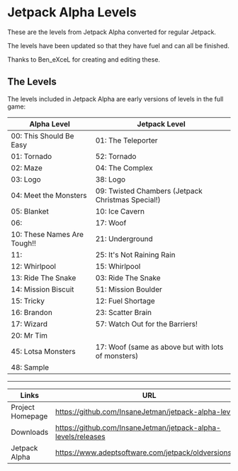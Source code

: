 # Jetpack Alpha Levels

These are the levels from Jetpack Alpha converted for regular Jetpack.

The levels have been updated so that they have fuel and can all be finished.

Thanks to Ben_eXceL for creating and editing these.

## The Levels

The levels included in Jetpack Alpha are early versions of levels in the full game:

| Alpha Level                 | Jetpack Level                                      |
| --------------------------- | -------------------------------------------------- |
| 00: This Should Be Easy     | 01: The Teleporter                                 |
| 01: Tornado                 | 52: Tornado                                        |
| 02: Maze                    | 04: The Complex                                    |
| 03: Logo                    | 38: Logo                                           |
| 04: Meet the Monsters       | 09: Twisted Chambers (Jetpack Christmas Special!)  |
| 05: Blanket                 | 10: Ice Cavern                                     |
| 06:                         | 17: Woof                                           |
| 10: These Names Are Tough!! | 21: Underground                                    |
| 11:                         | 25: It's Not Raining Rain                          |
| 12: Whirlpool               | 15: Whirlpool                                      |
| 13: Ride The Snake          | 03: Ride The Snake                                 |
| 14: Mission Biscuit         | 51: Mission Boulder                                |
| 15: Tricky                  | 12: Fuel Shortage                                  |
| 16: Brandon                 | 23: Scatter Brain                                  |
| 17: Wizard                  | 57: Watch Out for the Barriers!                    |
| 20: Mr Tim                  |                                                    |
| 45: Lotsa Monsters          | 17: Woof (same as above but with lots of monsters) |
| 48: Sample                  |                                                    |

------------------------------------------------------------------------------------
| Links            | URL                                                           |
| ---------------- | ------------------------------------------------------------- |
| Project Homepage | https://github.com/InsaneJetman/jetpack-alpha-levels          |
| Downloads        | https://github.com/InsaneJetman/jetpack-alpha-levels/releases |
| Jetpack Alpha    | https://www.adeptsoftware.com/jetpack/oldversions.zip         |
